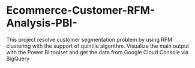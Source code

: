 # Ecommerce-Customer-RFM-Analysis-PBI-
This project resolve customer segmentation problem by using RFM clustering with the support of quintile algorithm. Visualize the main output with the Power BI toolset and get the data from Google Cloud Console via BigQuery 
